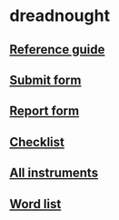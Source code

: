 # dreadnought
<head>
<style type="text/css">

body {
	@font-face{
		font-family:DejaVu Sans;
		src:url(https://arisment.net/font/DejaVuSansMono_0.ttf);
	}
    background: none; 
    background-size: cover;
    font-family: "DejaVu Sans";
    font-size: 1.25rem;
    line-height: 1.5;
}

</style>
</head>

<body>
<h2><a href="https://arisment.net/dreadnought/source/instrument/A Basic guide to Harvard Referencing.pdf">Reference guide</a></h2>
<h2><a href="https://arisment.net/dreadnought/source/instrument/EBU5402 Group Process Form.doc">Submit form</a></h2>
<h2><a href="https://arisment.net/dreadnought/source/instrument/EBU5402_Coursework_Report Template.doc">Report form</a></h2>
<h2><a href="https://arisment.net/dreadnought/source/instrument/EBU5402 Checklist for Coursework Part A.pdf">Checklist</a></h2>
<h2><a href="https://arisment.net/dreadnought/source/instrument/EBU5402 Coursework Instructions 201819.pdf">All instruments</a></h2>
<h2><a href="https://arisment.net/dreadnought/source/instrument/Glossary- Master with Chinese_2010.pdf">Word list</a></h2>

</body>